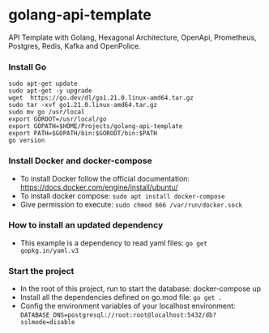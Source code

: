 # golang-api-template
API Template with Golang, Hexagonal Architecture, OpenApi, Prometheus, Postgres, Redis, Kafka and OpenPolice.

### Install Go
`sudo apt-get update`  
`sudo apt-get -y upgrade`  
`wget  https://go.dev/dl/go1.21.0.linux-amd64.tar.gz`  
`sudo tar -xvf go1.21.0.linux-amd64.tar.gz`  
`sudo mv go /usr/local`  
`export GOROOT=/usr/local/go`  
`export GOPATH=$HOME/Projects/golang-api-template`  
`export PATH=$GOPATH/bin:$GOROOT/bin:$PATH`  
`go version`

### Install Docker and docker-compose
- To install Docker follow the official documentation: https://docs.docker.com/engine/install/ubuntu/
- To install docker compose: `sudo apt install docker-compose`
- Give permission to execute: `sudo chmod 666 /var/run/docker.sock`

### How to install an updated dependency
- This example is a dependency to read yaml files: 
`go get gopkg.in/yaml.v3`

### Start the project
- In the root of this project, run to start the database: docker-compose up
- Install all the dependencies defined on go.mod file: `go get .`
- Config the environment variables of your localhost environment: `DATABASE_DNS=postgresql://root:root@localhost:5432/db?sslmode=disable`
